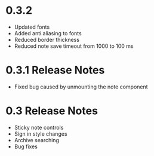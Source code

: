 # 0.3.2
- Updated fonts
- Added anti aliasing to fonts
- Reduced border thickness
- Reduced note save timeout from 1000 to 100 ms

# 0.3.1 Release Notes
- Fixed bug caused by unmounting the note component

# 0.3 Release Notes
- Sticky note controls 
- Sign in style changes
- Archive searching
- Bug fixes